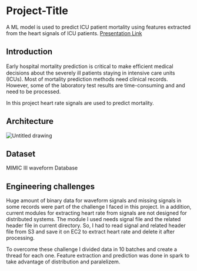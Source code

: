 # Project-Title

A ML model is used to predict ICU patient mortality using features extracted from the heart signals of ICU patients.
[Presentation Link](https://docs.google.com/presentation/d/1PUlbGhWOBNUF6f4VvrAzlr92MIoJXv3GRRsidV0lIU8/edit?usp=sharing)


## Introduction
Early hospital mortality prediction is critical to make efﬁcient medical decisions about the severely ill patients staying in intensive care units (ICUs).
Most of mortality prediction methods need clinical records. However, some of the laboratory test results are time-consuming and and need to be processed.

In this project heart rate signals are used to predict mortality.

## Architecture
![Untitled drawing](https://user-images.githubusercontent.com/39537957/85251001-fae2db80-b40c-11ea-8c06-2f3dc033c687.jpg)

## Dataset
MIMIC III waveform Database

## Engineering challenges
Huge amount of binary data for waveform signals and missing signals in some records were part of the challenge I faced in this project. In a addition, current modules for extracting heart rate from signals are not designed for distributed systems. The module I used needs signal file and the related header file in current directory. So, I had to read signal and related header file from S3 and save it on EC2 to extract heart rate and delete it after processing. 

To overcome these challenge I divided data in 10 batches and create a thread for each one. Feature extraction and prediction was done in spark to take advantage of distribution and paralelizem.
